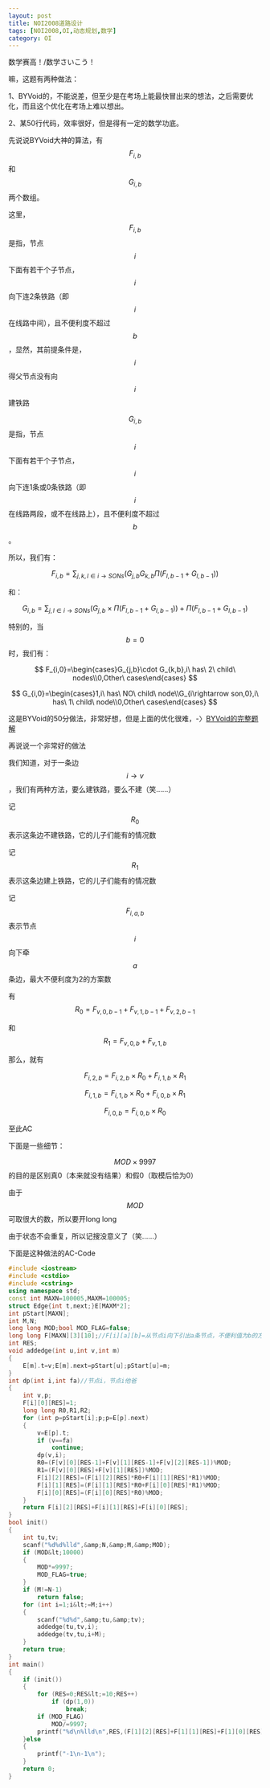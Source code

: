 ```yaml
---
layout: post
title: NOI2008道路设计
tags: [NOI2008,OI,动态规划,数学]
category: OI
---
```

数学赛高！/数学さいこう！

嘛，这题有两种做法：

1、BYVoid的，不能说差，但至少是在考场上能最快冒出来的想法，之后需要优化，而且这个优化在考场上难以想出。

2、某50行代码，效率很好，但是得有一定的数学功底。

先说说BYVoid大神的算法，有$$F_{i,b}$$和$$G_{i,b}$$两个数组。

这里，$$F_{i,b}$$是指，节点$$i$$下面有若干个子节点，$$i$$向下连2条铁路（即$$i$$在线路中间），且不便利度不超过$$b$$，显然，其前提条件是，$$i$$得父节点没有向$$i$$建铁路

$$G_{i,b}$$是指，节点$$i$$下面有若干个子节点，$$i$$向下连1条或0条铁路（即$$i$$在线路两段，或不在线路上），且不便利度不超过$$b$$。

所以，我们有：

$$
F_{i,b}=\sum_{j,k,l\in i\rightarrow SONs}(G_{j,b}G_{k,b}\Pi(F_{l,b-1}+G_{l,b-1}))
$$

和：

$$
G_{i,b}=\sum_{j,l\in i\rightarrow SONs}(G_{j,b}\times \Pi(F_{l,b-1}+G_{l,b-1})) + \Pi(F_{l,b-1}+G_{l,b-1})
$$

特别的，当$$b=0$$时，我们有：

$$
F_{i,0}=\begin{cases}G_{j,b}\cdot G_{k,b},i\ has\ 2\ child\ nodes\\0,Other\ cases\end{cases}
$$

$$
G_{i,0}=\begin{cases}1,i\ has\ NO\ child\ node\\G_{i\rightarrow son,0},i\ has\ 1\ child\ node\\0,Other\ cases\end{cases}
$$

这是BYVoid的50分做法，非常好想，但是上面的优化很难，-〉[BYVoid的完整题解](https://www.byvoid.com/zhs/blog/noi-2008-design)

再说说一个非常好的做法

我们知道，对于一条边$$i\rightarrow v$$，我们有两种方法，要么建铁路，要么不建（笑……）

记$$R_0$$表示这条边不建铁路，它的儿子们能有的情况数

记$$R_1$$表示这条边建上铁路，它的儿子们能有的情况数

记$$F_{i,a,b}$$表示节点$$i$$向下牵$$a$$条边，最大不便利度为2的方案数

有$$R_0=F_{v,0,b-1}+F_{v,1,b-1}+F_{v,2,b-1}$$

和$$R_1=F_{v,0,b}+F_{v,1,b}$$

那么，就有

$$F_{i,2,b}=F_{i,2,b}\times R_0+F_{i,1,b}\times R_1$$

$$F_{i,1,b}=F_{i,1,b}\times R_0+F_{i,0,b}\times R_1$$

$$F_{i,0,b}=F_{i,0,b}\times R_0$$

至此AC

下面是一些细节：

$$MOD\times 9997$$的目的是区别真0（本来就没有结果）和假0（取模后恰为0）

由于$$MOD$$可取很大的数，所以要开long long

由于状态不会重复，所以记搜没意义了（笑……）

下面是这种做法的AC-Code

```cpp
#include <iostream>
#include <cstdio>
#include <cstring>
using namespace std;
const int MAXN=100005,MAXM=100005;
struct Edge{int t,next;}E[MAXM*2];
int pStart[MAXN];
int M,N;
long long MOD;bool MOD_FLAG=false;
long long F[MAXN][3][10];//F[i][a][b]=从节点i向下引出a条节点，不便利值为b的方案数
int RES;
void addedge(int u,int v,int m)
{
    E[m].t=v;E[m].next=pStart[u];pStart[u]=m;
}
int dp(int i,int fa)//节点i，节点i他爸
{
    int v,p;
    F[i][0][RES]=1;
    long long R0,R1,R2;
    for (int p=pStart[i];p;p=E[p].next)
    {
        v=E[p].t;
        if (v==fa)
            continue;
        dp(v,i);
        R0=(F[v][0][RES-1]+F[v][1][RES-1]+F[v][2][RES-1])%MOD;
        R1=(F[v][0][RES]+F[v][1][RES])%MOD;
        F[i][2][RES]=(F[i][2][RES]*R0+F[i][1][RES]*R1)%MOD;
        F[i][1][RES]=(F[i][1][RES]*R0+F[i][0][RES]*R1)%MOD;
        F[i][0][RES]=(F[i][0][RES]*R0)%MOD;
    }
    return F[i][2][RES]+F[i][1][RES]+F[i][0][RES];
}
bool init()
{
    int tu,tv;
    scanf("%d%d%lld",&amp;N,&amp;M,&amp;MOD);
    if (MOD&lt;10000)
    {
        MOD*=9997;
        MOD_FLAG=true;
    }
    if (M!=N-1)
        return false;
    for (int i=1;i&lt;=M;i++)
    {
        scanf("%d%d",&amp;tu,&amp;tv);
        addedge(tu,tv,i);
        addedge(tv,tu,i+M);
    }
    return true;
}
int main()
{
    if (init())
    {
        for (RES=0;RES&lt;=10;RES++)
            if (dp(1,0))
                break;
        if (MOD_FLAG)
            MOD/=9997;
        printf("%d\n%lld\n",RES,(F[1][2][RES]+F[1][1][RES]+F[1][0][RES])%MOD);
    }else
    {
        printf("-1\n-1\n");
    }
    return 0;
}
```
